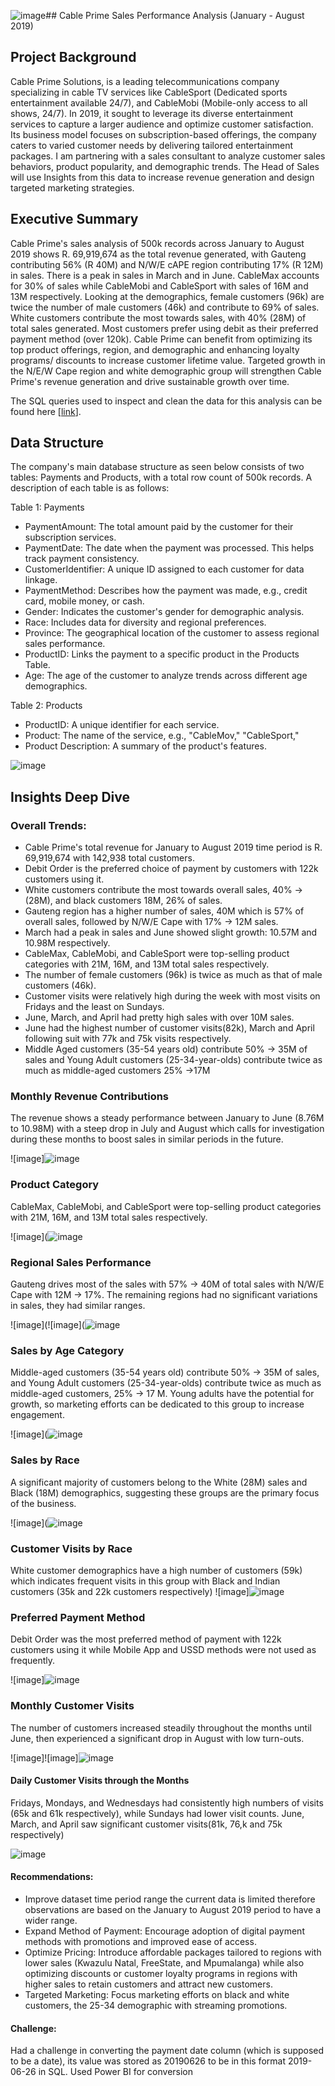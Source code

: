 ![image](https://github.com/user-attachments/assets/742b20e8-b45f-449d-b853-36130e5c6612)## Cable Prime Sales Performance Analysis (January - August 2019)


## Project Background
Cable Prime Solutions, is a leading telecommunications company specializing in cable TV services like CableSport (Dedicated sports entertainment available 24/7), and CableMobi (Mobile-only access to all shows, 24/7). In 2019, it sought to leverage its diverse entertainment services to capture a larger audience and optimize customer satisfaction. Its business model focuses on subscription-based offerings, the company caters to varied customer needs by delivering tailored entertainment packages. I am partnering with a sales consultant to analyze customer sales behaviors, product popularity, and demographic trends. The Head of Sales will use Insights from this data to increase revenue generation and design targeted marketing strategies.


## Executive Summary
Cable Prime's sales analysis  of 500k records across January to August 2019 shows R. 69,919,674 as the total revenue generated, with Gauteng contributing 56% (R 40M) and N/W/E cAPE region contributing 17% (R 12M) in sales. There is a peak in sales in March and in June. CableMax accounts for 30% of sales while CableMobi and CableSport with sales of 16M and 13M respectively. Looking at the demographics, female customers (96k) are twice the number of male customers (46k) and contribute to 69% of sales. White customers contribute the most towards sales, with 40% (28M) of total sales generated. Most customers prefer using debit as their preferred payment method (over 120k).
Cable Prime can benefit from optimizing its top product offerings, region, and demographic and enhancing loyalty programs/ discounts to increase customer lifetime value. Targeted growth in the N/E/W Cape region and white demographic group will strengthen Cable Prime's revenue generation and drive sustainable growth over time. 


The SQL queries used to inspect and clean the data for this analysis can be found here [[link](https://github.com/kiinda-2/Cable-Prime-analysis/blob/main/DataCleaning.sql)].


## Data Structure 
The company's main database structure as seen below consists of two tables: Payments and Products, with a total row count of 500k records. A description of each table is as follows:

Table 1: Payments
- PaymentAmount: The total amount paid by the customer for their subscription services.
- PaymentDate: The date when the payment was processed. This helps track payment consistency.
- CustomerIdentifier: A unique ID assigned to each customer for data linkage.
- PaymentMethod: Describes how the payment was made, e.g., credit card, mobile money, or cash.
- Gender: Indicates the customer's gender for demographic analysis.
- Race: Includes data for diversity and regional preferences.
- Province: The geographical location of the customer to assess regional sales performance.
- ProductID: Links the payment to a specific product in the Products Table.
- Age: The age of the customer to analyze trends across different age demographics.

Table 2: Products
- ProductID: A unique identifier for each service.
- Product: The name of the service, e.g., "CableMov," "CableSport,"
- Product Description: A summary of the product's features.

![image](https://github.com/user-attachments/assets/9aa428a9-5505-4786-96cf-a196c977d2aa)


## Insights Deep Dive
### Overall Trends:
- Cable Prime's total revenue for January to August 2019 time period is R. 69,919,674 with 142,938 total customers.
- Debit Order is the preferred choice of payment by customers with 122k customers using it. 
- White customers contribute the most towards overall sales, 40% -> (28M), and black customers 18M, 26% of sales.
- Gauteng region has a higher number of sales, 40M which is 57% of overall sales, followed by N/W/E Cape with 17% -> 12M sales.
- March had a peak in sales and June showed slight growth: 10.57M and 10.98M respectively.
- CableMax, CableMobi, and CableSport were top-selling product categories with 21M, 16M, and 13M total sales respectively.
- The number of female customers (96k) is twice as much as that of male customers (46k).
- Customer visits were relatively high during the week with most visits on Fridays and the least on Sundays.
- June, March, and April had pretty high sales with over 10M sales.
- June had the highest number of customer visits(82k), March and April following suit with 77k and 75k visits respectively.
- Middle Aged customers (35-54 years old) contribute 50% -> 35M of sales and Young Adult customers (25-34-year-olds) contribute twice as much as middle-aged customers 25% ->17M
  

### Monthly Revenue Contributions 
The revenue shows a steady performance between January to June (8.76M to 10.98M) with a steep drop in July and August which calls for investigation during these months to boost sales in similar periods in the future.

![image]![image](https://github.com/user-attachments/assets/d9283bec-97f4-4b59-9a72-b35a139c2370)


### Product Category
CableMax, CableMobi, and CableSport were top-selling product categories with 21M, 16M, and 13M total sales respectively.

![image](![image](https://github.com/user-attachments/assets/0b2a1cdb-c792-4fd9-b3ea-576e8c2a9f68)


### Regional Sales Performance
Gauteng drives most of the sales with 57% -> 40M of total sales with N/W/E Cape with 12M -> 17%. The remaining regions had no significant variations in sales, they had similar ranges.

![image](![image](![image](https://github.com/user-attachments/assets/61f1828d-d2fd-45fb-acc3-3de57b86efb7)


### Sales by Age Category
Middle-aged customers (35-54 years old) contribute 50% -> 35M of sales, and Young Adult customers (25-34-year-olds) contribute twice as much as middle-aged customers, 25% -> 17 M. Young adults have the potential for growth, so marketing efforts can be dedicated to this group to increase engagement.
  
![image](![image](https://github.com/user-attachments/assets/76ebc08e-7dea-4c15-a656-557e513e3330)


### Sales by Race
A significant majority of customers belong to the White (28M) sales and Black (18M) demographics, suggesting these groups are the primary focus of the business. 

![image](![image](https://github.com/user-attachments/assets/c014720c-7932-4db2-b246-5be993c86e81)


### Customer Visits by Race
White customer demographics have a high number of customers (59k) which indicates frequent visits in this group with Black and Indian customers (35k and 22k customers respectively)
![image]![image](https://github.com/user-attachments/assets/93cb25f4-44c9-41a7-94e8-3db9ffa7c737)


### Preferred Payment Method
Debit Order was the most preferred method of payment with 122k customers using it while Mobile App and USSD methods were not used as frequently.

![image]![image](https://github.com/user-attachments/assets/aa9409bc-17ec-49fa-a269-fadb2956384d)


### Monthly Customer Visits
The number of customers increased steadily throughout the months until June, then experienced a significant drop in August with low turn-outs.

![image]![image]![image](https://github.com/user-attachments/assets/9478fc58-9c3a-44b4-867f-aa836358b33f)


#### Daily Customer Visits through the Months
Fridays, Mondays, and Wednesdays had consistently high numbers of visits (65k and 61k respectively), while Sundays had lower visit counts. June, March, and April saw significant customer visits(81k, 76,k and 75k respectively)

![image](https://github.com/user-attachments/assets/9b28bf5a-e2d3-4add-b7b3-6294151a4fc3)

#### Recommendations:
- Improve dataset time period range the current data is limited therefore observations are based on the January to August 2019 period to have a wider range. 
- Expand Method of Payment: Encourage adoption of digital payment methods with promotions and improved ease of access.
- Optimize Pricing: Introduce affordable packages tailored to regions with lower sales (Kwazulu Natal, FreeState, and Mpumalanga) while also optimizing discounts or customer loyalty programs in regions with higher sales to retain customers and attract new customers.
- Targeted Marketing: Focus marketing efforts on black and white customers, the 25-34 demographic with streaming promotions.
  
#### Challenge:
Had a challenge in converting the payment date column (which is supposed to be a date), its value was stored as 20190626 to be in this format 2019-06-26 in SQL. Used Power BI for conversion
